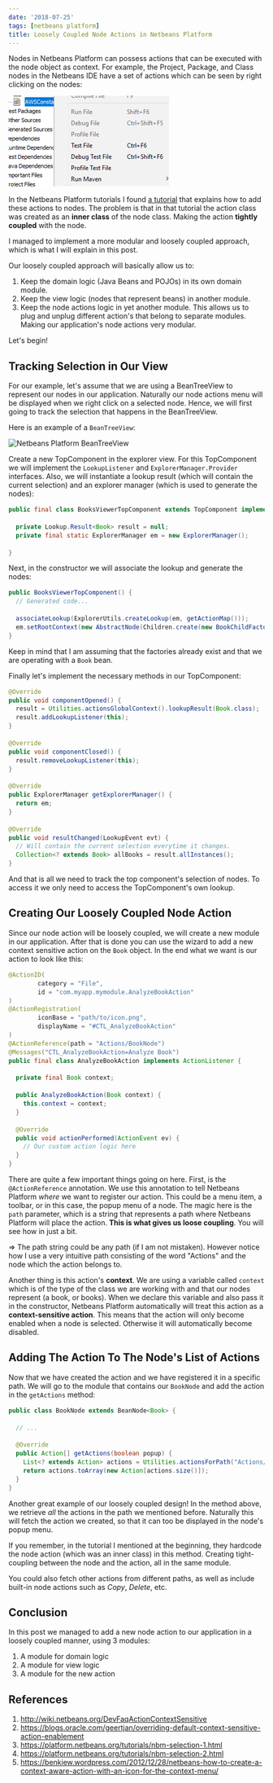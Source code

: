 ```yaml
---
date: '2018-07-25'
tags: [netbeans platform]
title: Loosely Coupled Node Actions in Netbeans Platform
---
```


Nodes in Netbeans Platform can possess actions that can be executed with the node object as context. For example, the Project, Package, and Class nodes in the Netbeans IDE have a set of actions which can be seen by right clicking on the nodes:

![Netbeans IDE Node Actions](/posts/loosely-coupled-node-actions-in-netbeans-platform/netbeans_ide_node_actions.png)

In the Netbeans Platform tutorials I found [a tutorial](https://platform.netbeans.org/tutorials/nbm-nodesapi2.html#actions) that explains how to add these actions to nodes. The problem is that in that tutorial the action class was created as an **inner class** of the node class. Making the action **tightly coupled** with the node.

I managed to implement a more modular and loosely coupled approach, which is what I will explain in this post.

Our loosely coupled approach will basically allow us to:

1. Keep the domain logic (Java Beans and POJOs) in its own domain module.
2. Keep the view logic (nodes that represent beans) in another module.
3. Keep the node actions logic in yet another module. This allows us to plug and unplug different action's that belong to separate modules. Making our application's node actions very modular.

Let's begin!

<!--more-->

## Tracking Selection in Our View

For our example, let's assume that we are using a BeanTreeView to represent our nodes in our application. Naturally our node actions menu will be displayed when we right click on a selected node. Hence, we will first going to track the selection that happens in the BeanTreeView.

Here is an example of a `BeanTreeView`:

![Netbeans Platform BeanTreeView](https://platform.netbeans.org/images/tutorials/selection-2/73/new-node-1.png)

Create a new TopComponent in the explorer view. For this TopComponent we will implement the `LookupListener` and `ExplorerManager.Provider` interfaces. Also, we will instantiate a lookup result (which will contain the current selection) and an explorer manager (which is used to generate the nodes):

```java
public final class BooksViewerTopComponent extends TopComponent implements LookupListener, ExplorerManager.Provider {

  private Lookup.Result<Book> result = null;
  private final static ExplorerManager em = new ExplorerManager();

}
```

Next, in the constructor we will associate the lookup and generate the nodes:

```java
public BooksViewerTopComponent() {
  // Generated code...

  associateLookup(ExplorerUtils.createLookup(em, getActionMap()));
  em.setRootContext(new AbstractNode(Children.create(new BookChildFactory(), true)));
}
```

Keep in mind that I am assuming that the factories already exist and that we are operating with a `Book` bean.

Finally let's implement the necessary methods in our TopComponent:

```java
@Override
public void componentOpened() {
  result = Utilities.actionsGlobalContext().lookupResult(Book.class);
  result.addLookupListener(this);
}

@Override
public void componentClosed() {
  result.removeLookupListener(this);
}

@Override
public ExplorerManager getExplorerManager() {
  return em;
}

@Override
public void resultChanged(LookupEvent evt) {
  // Will contain the current selection everytime it changes.
  Collection<? extends Book> allBooks = result.allInstances();
}
```

And that is all we need to track the top component's selection of nodes. To access it we only need to access the TopComponent's own lookup.

## Creating Our Loosely Coupled Node Action

Since our node action will be loosely coupled, we will create a new module in our application. After that is done you can use the wizard to add a new context sensitive action on the `Book` object. In the end what we want is our action to look like this:

```java
@ActionID(
        category = "File",
        id = "com.myapp.mymodule.AnalyzeBookAction"
)
@ActionRegistration(
        iconBase = "path/to/icon.png",
        displayName = "#CTL_AnalyzeBookAction"
)
@ActionReference(path = "Actions/BookNode")
@Messages("CTL_AnalyzeBookAction=Analyze Book")
public final class AnalyzeBookAction implements ActionListener {

  private final Book context;

  public AnalyzeBookAction(Book context) {
    this.context = context;
  }

  @Override
  public void actionPerformed(ActionEvent ev) {
    // Our custom action logic here
  }
}
```

There are quite a few important things going on here. First, is the `@ActionReference` annotation. We use this annotation to tell Netbeans Platform _where_ we want to register our action. This could be a menu item, a toolbar, or in this case, the popup menu of a node. The magic here is the `path` parameter, which is a string that represents a path where Netbeans Platform will place the action. **This is what gives us loose coupling**. You will see how in just a bit.

=> The path string could be any path (if I am not mistaken). However notice how I use a very intuitive path consisting of the word "Actions" and the node which the action belongs to.

Another thing is this action's **context**. We are using a variable called `context` which is of the type of the class we are working with and that our nodes represent (a book, or books). When we declare this variable and also pass it in the constructor, Netbeans Platform automatically will treat this action as a **context-sensitive action**. This means that the action will only become enabled when a node is selected. Otherwise it will automatically become disabled.

## Adding The Action To The Node's List of Actions

Now that we have created the action and we have registered it in a specific path. We will go to the module that contains our `BookNode` and add the action in the `getActions` method:

```java
public class BookNode extends BeanNode<Book> {

  // ...

  @Override
  public Action[] getActions(boolean popup) {
    List<? extends Action> actions = Utilities.actionsForPath("Actions/BookNode");
    return actions.toArray(new Action[actions.size()]);
  }
}
```

Another great example of our loosely coupled design! In the method above, we retrieve _all_ the actions in the path we mentioned before. Naturally this will fetch the action we created, so that it can too be displayed in the node's popup menu.

If you remember, in the tutorial I mentioned at the beginning, they hardcode the node action (which was an inner class) in this method. Creating tight-coupling between the node and the action, all in the same module.

You could also fetch other actions from different paths, as well as include built-in node actions such as _Copy_, _Delete_, etc.

## Conclusion

In this post we managed to add a new node action to our application in a loosely coupled manner, using 3 modules:

1. A module for domain logic
2. A module for view logic
3. A module for the new action

## References

1. http://wiki.netbeans.org/DevFaqActionContextSensitive
2. https://blogs.oracle.com/geertjan/overriding-default-context-sensitive-action-enablement
3. https://platform.netbeans.org/tutorials/nbm-selection-1.html
4. https://platform.netbeans.org/tutorials/nbm-selection-2.html
5. https://benkiew.wordpress.com/2012/12/28/netbeans-how-to-create-a-context-aware-action-with-an-icon-for-the-context-menu/